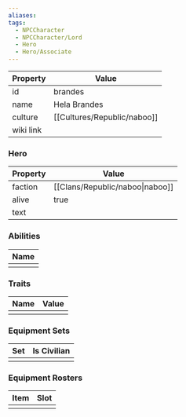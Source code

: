 ```yaml
---
aliases: 
tags:
  - NPCCharacter
  - NPCCharacter/Lord
  - Hero
  - Hero/Associate
---
```


| Property  | Value        |
| :-------- | ------------ |
| id        | brandes      |
| name      | Hela Brandes |
| culture   | [[Cultures/Republic/naboo]]    |
| wiki link |              |
### Hero
| Property | Value                           |
| -------- | ------------------------------- |
| faction  | [[Clans/Republic/naboo\|naboo]] |
| alive    | true                            |
| text     |                                 |

### Abilities
| Name |
| :--: |
|      |

### Traits
| Name | Value |
| ---- | ----- |
|      |       |

### Equipment Sets
| Set | Is Civilian |
| --- | ----------- |
|     |             |

### Equipment Rosters
| Item | Slot |
| ---- | ---- |
|      |      |
